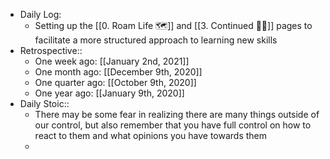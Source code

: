 - Daily Log:
    - Setting up the [[0. Roam Life 🗺]] and [[3. Continued 👨‍💻]] pages to facilitate a more structured approach to learning new skills
- Retrospective::
    - One week ago: [[January 2nd, 2021]]
    - One month ago: [[December 9th, 2020]]
    - One quarter ago: [[October 9th, 2020]]
    - One year ago: [[January 9th, 2020]]
- Daily Stoic::
    - There may be some fear in realizing there are many things outside of our control, but also remember that you have full control on how to react to them and what opinions you have towards them
    -
